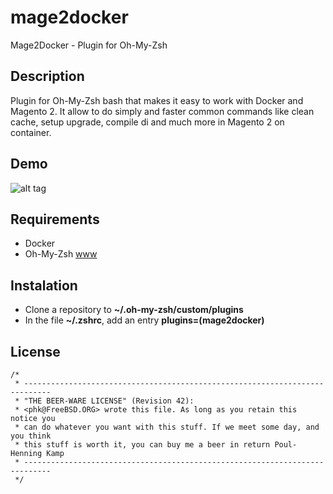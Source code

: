 # mage2docker

Mage2Docker - Plugin for Oh-My-Zsh

## Description

Plugin for Oh-My-Zsh bash that makes it easy to work with Docker and Magento 2. It allow to do simply and faster common commands like clean cache, setup upgrade, compile di and much more in Magento 2 on container.

## Demo

![alt tag](https://raw.githubusercontent.com/lukaszolszewski/mage2docker/master/static/mage2docker.gif)

## Requirements

- Docker
- Oh-My-Zsh [www](https://github.com/robbyrussell/oh-my-zsh)

## Instalation

- Clone a repository to **~/.oh-my-zsh/custom/plugins**
- In the file **~/.zshrc**, add an entry **plugins=(mage2docker)**

## License
```
/*
 * ----------------------------------------------------------------------------
 * "THE BEER-WARE LICENSE" (Revision 42):
 * <phk@FreeBSD.ORG> wrote this file. As long as you retain this notice you
 * can do whatever you want with this stuff. If we meet some day, and you think
 * this stuff is worth it, you can buy me a beer in return Poul-Henning Kamp
 * ----------------------------------------------------------------------------
 */
 ```


